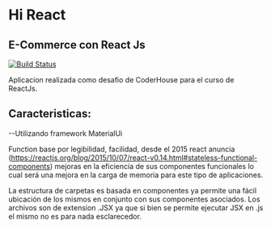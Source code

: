 # Hi React
## E-Commerce con React Js

[![Build Status](https://travis-ci.org/joemccann/dillinger.svg?branch=master)](https://travis-ci.org/joemccann/dillinger)

Aplicacion realizada como desafio de CoderHouse para el curso de ReactJs.

## Caracteristicas:

--Utilizando framework MaterialUi

Function base por legibilidad, facilidad, desde el 2015 react anuncia (https://reactjs.org/blog/2015/10/07/react-v0.14.html#stateless-functional-components) mejoras en la eficiencia de sus componentes funcionales lo cual será una mejora en la carga de memoria para este tipo de aplicaciones.


La estructura de carpetas es basada en componentes ya permite una fácil ubicación de los mismos en conjunto con sus componentes asociados.
Los archivos son de extension .JSX ya que si bien se permite ejecutar JSX en .js el mismo no es para nada esclarecedor.